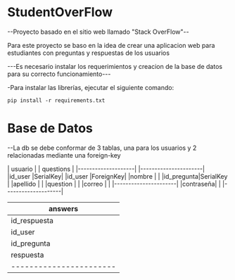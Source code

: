 # StudentOverFlow

--Proyecto basado en el sitio web llamado "Stack OverFlow"--

Para este proyecto se baso en la idea de crear una aplicacion web para estudiantes con preguntas y respuestas de los usuarios

---Es necesario instalar los requerimientos y creacion de la base de datos para su correcto funcionamiento---

-Para instalar las librerías, ejecutar el siguiente comando:

    pip install -r requirements.txt

# Base de Datos
--La db se debe conformar de 3 tablas, una para los usuarios y 2 relacionadas mediante una foreign-key

|      usuario       |      |       questions      |
|--------------------|      |----------------------|
|id_user   |SerialKey|      |id_user    |ForeignKey|
|nombre    |         |      |id_pregunta|SerialKey |
|apellido  |         |      |question   |          |
|correo    |         |      |----------------------|
|contraseña|         |
|--------------------|

|        answers        |
|-----------------------|
|id_respuesta|SerialKey |
|id_user     |ForeignKey|
|id_pregunta |ForeignKey|
|respuesta   |          |
|-----------------------|